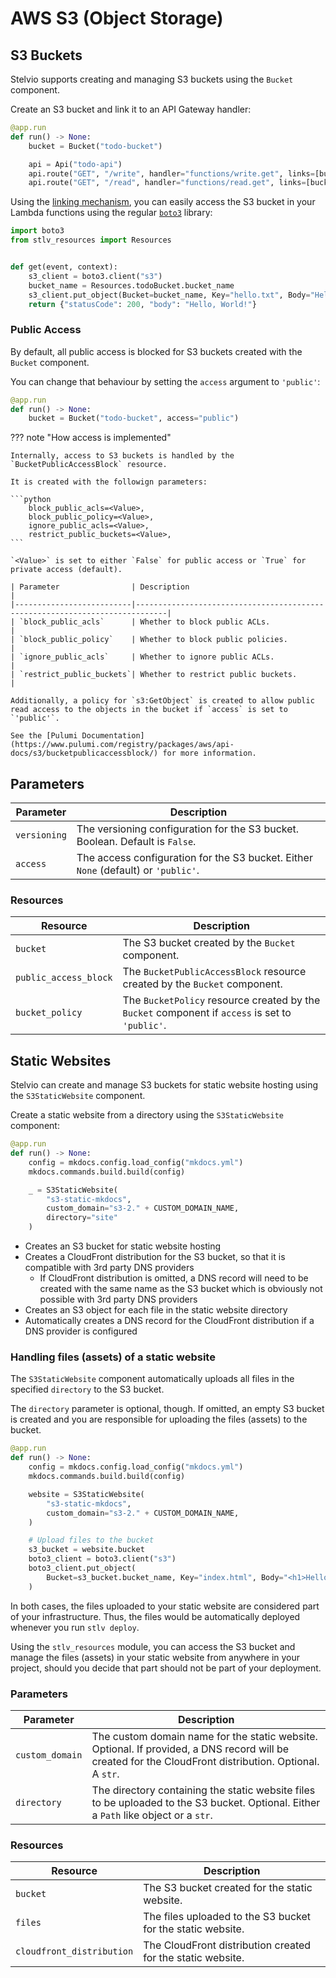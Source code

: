 # AWS S3 (Object Storage)

## S3 Buckets

Stelvio supports creating and managing S3 buckets using the `Bucket` component.

Create an S3 bucket and link it to an API Gateway handler:

```python
@app.run
def run() -> None:
    bucket = Bucket("todo-bucket")

    api = Api("todo-api")
    api.route("GET", "/write", handler="functions/write.get", links=[bucket])
    api.route("GET", "/read", handler="functions/read.get", links=[bucket])
```

Using the [linking mechanism](/guides/linking), you can easily access the S3 bucket in your Lambda functions using the regular [`boto3`](https://boto3.amazonaws.com/) library:

```python
import boto3
from stlv_resources import Resources


def get(event, context):
    s3_client = boto3.client("s3")
    bucket_name = Resources.todoBucket.bucket_name
    s3_client.put_object(Bucket=bucket_name, Key="hello.txt", Body="Hello, World!")
    return {"statusCode": 200, "body": "Hello, World!"}
```

### Public Access

By default, all public access is blocked for S3 buckets created with the `Bucket` component.

You can change that behaviour by setting the `access` argument to `'public'`:

```python
@app.run
def run() -> None:
    bucket = Bucket("todo-bucket", access="public")
```

??? note "How access is implemented"

    Internally, access to S3 buckets is handled by the `BucketPublicAccessBlock` resource.

    It is created with the followign parameters:

    ```python
        block_public_acls=<Value>,
        block_public_policy=<Value>,
        ignore_public_acls=<Value>,
        restrict_public_buckets=<Value>,
    ```

    `<Value>` is set to either `False` for public access or `True` for private access (default).

    | Parameter                | Description                                                                 |
    |--------------------------|-----------------------------------------------------------------------------|
    | `block_public_acls`      | Whether to block public ACLs.                                               |
    | `block_public_policy`    | Whether to block public policies.                                           |
    | `ignore_public_acls`     | Whether to ignore public ACLs.                                              |
    | `restrict_public_buckets`| Whether to restrict public buckets.                                         |

    Additionally, a policy for `s3:GetObject` is created to allow public read access to the objects in the bucket if `access` is set to `'public'`.

    See the [Pulumi Documentation](https://www.pulumi.com/registry/packages/aws/api-docs/s3/bucketpublicaccessblock/) for more information.

## Parameters

| Parameter    | Description                                                                        |
| ------------ | ---------------------------------------------------------------------------------- |
| `versioning` | The versioning configuration for the S3 bucket. Boolean. Default is `False`.       |
| `access`     | The access configuration for the S3 bucket. Either `None` (default) or `'public'`. |

### Resources

| Resource              | Description                                                                                     |
| --------------------- | ----------------------------------------------------------------------------------------------- |
| `bucket`              | The S3 bucket created by the `Bucket` component.                                                |
| `public_access_block` | The `BucketPublicAccessBlock` resource created by the `Bucket` component.                       |
| `bucket_policy`       | The `BucketPolicy` resource created by the `Bucket` component if `access` is set to `'public'`. |

## Static Websites

Stelvio can create and manage S3 buckets for static website hosting using the `S3StaticWebsite` component.

Create a static website from a directory using the `S3StaticWebsite` component:

```python
@app.run
def run() -> None:
    config = mkdocs.config.load_config("mkdocs.yml")
    mkdocs.commands.build.build(config)

    _ = S3StaticWebsite(
        "s3-static-mkdocs",
        custom_domain="s3-2." + CUSTOM_DOMAIN_NAME,
        directory="site"
    )
```

- Creates an S3 bucket for static website hosting
- Creates a CloudFront distribution for the S3 bucket, so that it is compatible with 3rd party DNS providers
  - If CloudFront distribution is omitted, a DNS record will need to be created with the same name as the S3 bucket which is obviously not possible with 3rd party DNS providers
- Creates an S3 object for each file in the static website directory
- Automatically creates a DNS record for the CloudFront distribution if a DNS provider is configured

### Handling files (assets) of a static website

The `S3StaticWebsite` component automatically uploads all files in the specified `directory` to the S3 bucket.

The `directory` parameter is optional, though. If omitted, an empty S3 bucket is created and you are responsible for uploading the files (assets) to the bucket.

```python
@app.run
def run() -> None:
    config = mkdocs.config.load_config("mkdocs.yml")
    mkdocs.commands.build.build(config)

    website = S3StaticWebsite(
        "s3-static-mkdocs",
        custom_domain="s3-2." + CUSTOM_DOMAIN_NAME,
    )

    # Upload files to the bucket
    s3_bucket = website.bucket
    boto3_client = boto3.client("s3")
    boto3_client.put_object(
        Bucket=s3_bucket.bucket_name, Key="index.html", Body="<h1>Hello, World!</h1>"
    )
```

In both cases, the files uploaded to your static website are considered part of your infrastructure. Thus, the files would be automatically deployed whenever you run `stlv deploy`.

Using the `stlv_resources` module, you can access the S3 bucket and manage the files (assets) in your static website from anywhere in your project, should you decide that part should not be part of your deployment.

### Parameters

| Parameter       | Description                                                                                                                                            |
| --------------- | ------------------------------------------------------------------------------------------------------------------------------------------------------ |
| `custom_domain` | The custom domain name for the static website. Optional. If provided, a DNS record will be created for the CloudFront distribution. Optional. A `str`. |
| `directory`     | The directory containing the static website files to be uploaded to the S3 bucket. Optional. Either a `Path` like object or a `str`.                   |

### Resources

| Resource                  | Description                                                 |
| ------------------------- | ----------------------------------------------------------- |
| `bucket`                  | The S3 bucket created for the static website.               |
| `files`                   | The files uploaded to the S3 bucket for the static website. |
| `cloudfront_distribution` | The CloudFront distribution created for the static website. |
